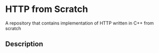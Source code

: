 # HTTP from Scratch

A repository that contains implementation of HTTP written in C++ from scratch

## Description
